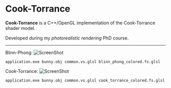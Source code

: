 Cook-Torrance
=============

**Cook-Torrance** is a C++/OpenGL implementation of the Cook-Torrance shader model.

Developed during my *photorealistic rendering* PhD course.

----------

Blinn-Phong:
![ScreenShot](http://www.pedroboechat.com/images/blinn-phong-stanford-bunny.png)

    application.exe bunny.obj common.vs.glsl blinn_phong_colored.fs.glsl

Cook-Torrance:
![ScreenShot](http://www.pedroboechat.com/images/cook-torrance-stanford-bunny.png)

    application.exe bunny.obj common.vs.glsl cook_torrance_colored.fs.glsl
